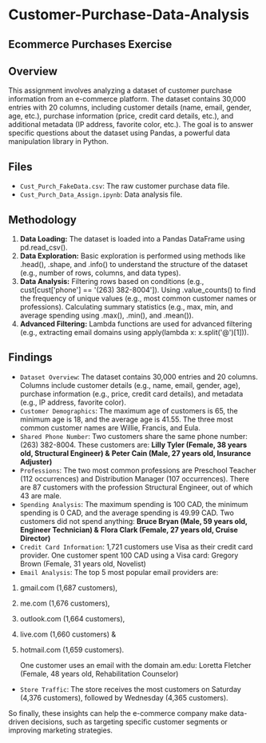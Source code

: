 # Customer-Purchase-Data-Analysis
## Ecommerce Purchases Exercise
## Overview

This assignment involves analyzing a dataset of customer purchase information from an e-commerce platform. The dataset contains 30,000 entries with 20 columns, including customer details (name, email, gender, age, etc.), purchase information (price, credit card details, etc.), and additional metadata (IP address, favorite color, etc.). The goal is to answer specific questions about the dataset using Pandas, a powerful data manipulation library in Python.

## Files
- `Cust_Purch_FakeData.csv`: The raw customer purchase data file.
- `Cust_Purch_Data_Assign.ipynb`: Data analysis file.

## Methodology
1. **Data Loading:** The dataset is loaded into a Pandas DataFrame using pd.read_csv().
2. **Data Exploration:** Basic exploration is performed using methods like .head(), .shape, and .info() to understand the structure of the dataset (e.g., number of rows, columns, and data types).
3. **Data Analysis:** Filtering rows based on conditions (e.g., cust[cust['phone'] == '(263) 382-8004']). Using .value_counts() to find the frequency of unique values (e.g., most common customer names or professions). Calculating summary statistics (e.g., max, min, and average spending using .max(), .min(), and .mean()).
4. **Advanced Filtering:** Lambda functions are used for advanced filtering (e.g., extracting email domains using apply(lambda x: x.split('@')[1])).

## Findings
- `Dataset Overview`: The dataset contains 30,000 entries and 20 columns. Columns include customer details (e.g., name, email, gender, age), purchase information (e.g., price, credit card details), and metadata (e.g., IP address, favorite color).
- `Customer Demographics`: The maximum age of customers is 65, the minimum age is 18, and the average age is 41.55. The three most common customer names are Willie, Francis, and Eula.
- `Shared Phone Number`: Two customers share the same phone number: (263) 382-8004. These customers are:
**Lilly Tyler (Female, 38 years old, Structural Engineer) &**
**Peter Cain (Male, 27 years old, Insurance Adjuster)**
- `Professions`: The two most common professions are Preschool Teacher (112 occurrences) and Distribution Manager (107 occurrences). There are 87 customers with the profession Structural Engineer, out of which 43 are male.
- `Spending Analysis`: The maximum spending is 100 CAD, the minimum spending is 0 CAD, and the average spending is 49.99 CAD. Two customers did not spend anything:
**Bruce Bryan (Male, 59 years old, Engineer Technician) &**
**Flora Clark (Female, 27 years old, Cruise Director)**
- `Credit Card Information`: 1,721 customers use Visa as their credit card provider. One customer spent 100 CAD using a Visa card: Gregory Brown (Female, 31 years old, Novelist)
- `Email Analysis`: The top 5 most popular email providers are:
1. gmail.com (1,687 customers), 
2. me.com (1,676 customers), 
3. outlook.com (1,664 customers), 
4. live.com (1,660 customers) &
5. hotmail.com (1,659 customers).

   One customer uses an email with the domain am.edu:
Loretta Fletcher (Female, 48 years old, Rehabilitation Counselor)
- `Store Traffic`: The store receives the most customers on Saturday (4,376 customers), followed by Wednesday (4,365 customers).

So finally, these insights can help the e-commerce company make data-driven decisions, such as targeting specific customer segments or improving marketing strategies.
